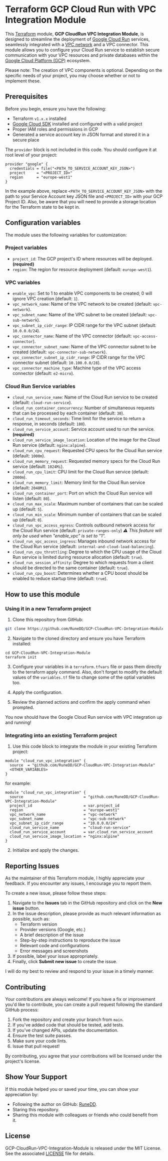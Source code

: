 # Terraform GCP Cloud Run with VPC Integration Module

This [Terraform](https://terraform.io) module, **GCP CloudRun VPC Integration Module**, is designed to streamline the deployment of [Google Cloud Run](https://cloud.google.com/run/docs/overview/what-is-cloud-run) services, seamlessly integrated with a [VPC network](https://cloud.google.com/vpc/docs/vpc) and a VPC connector. This module allows you to configure your Cloud Run service to establish secure communication with your VPC resources and private databases within the [Google Cloud Platform (GCP)](https://cloud.google.com) ecosystem.

Please note: The creation of VPC components is optional. Depending on the specific needs of your project, you may choose whether or not to implement these.

## Prerequisites

Before you begin, ensure you have the following:

- Terraform `v1.x.x` installed
- [Google Cloud SDK](https://cloud.google.com/sdk) installed and configured with a valid project
- Proper IAM roles and permissions in GCP
- Generated a service account key in JSON format and stored it in a secure place

The `provider` block is not included in this code. You should configure it at root level of your project:

```hcl
provider "google" {
  credentials = file("<PATH_TO_SERVICE_ACCOUNT_KEY_JSON>")
  project     = "<PROJECT_ID>"
  region      = "europe-west1"
}
```

In the example above, replace `<PATH_TO_SERVICE_ACCOUNT_KEY_JSON>` with the path to your Service Account key JSON file and `<PROJECT_ID>` with your GCP Project ID. Also, be aware that you will need to provide a storage location for the Terraform state to be kept in.

## Configuration variables

The module uses the following variables for customization:

### Project variables

- `project_id`: The GCP project's ID where resources will be deployed. **(required)**
- `region`: The region for resource deployment (default: `europe-west1`).

### VPC variables

- `enable_vpc`: Set to 1 to enable VPC components to be created; 0 will ignore VPC creation (default: `1`).
- `vpc_network_name`: Name of the VPC network to be created (default: `vpc-network`).
- `vpc_subnet_name`: Name of the VPC subnet to be created (default: `vpc-sub-network`).
- `vpc_subnet_ip_cidr_range`: IP CIDR range for the VPC subnet (default: `10.0.0.0/24`).
- `vpc_connector_name`: Name of the VPC connector (default: `vpc-access-connector`).
- `vpc_connector_subnet_name`: Name of the VPC connector subnet to be created (default: `vpc-connector-sub-network`).
- `vpc_connector_subnet_ip_cidr_range`: IP CIDR range for the VPC connector subnet (default: `10.100.0.0/28`).
- `vpc_connector_machine_type`: Machine type of the VPC access connector (default: `e2-micro`).

### Cloud Run Service variables

- `cloud_run_service_name`: Name of the Cloud Run service to be created (default: `cloud-run-service`).
- `cloud_run_container_concurrency`: Number of simultaneous requests that can be processed by each container (default: `30`).
- `cloud_run_timeout_seconds`: Time limit for the service to return a response, in seconds (default: `180`).
- `cloud_run_service_account`: Service account used to run the service. **(required)**
- `cloud_run_service_image_location`: Location of the image for the Cloud Run service (default: `nginx:alpine`).
- `cloud_run_cpu_request`: Requested CPU specs for the Cloud Run service (default: `1000m`).
- `cloud_run_memory_request`: Requested memory specs for the Cloud Run service (default: `1024Mi`).
- `cloud_run_cpu_limit`: CPU limit for the Cloud Run service (default: `2000m`).
- `cloud_run_memory_limit`: Memory limit for the Cloud Run service (default: `2048Mi`).
- `cloud_run_container_port`: Port on which the Cloud Run service will listen (default: `80`).
- `cloud_run_max_scale`: Maximum number of containers that can be scaled up (default: `5`).
- `cloud_run_min_scale`: Minimum number of containers that can be scaled up (default: `0`).
- `cloud_run_vpc_access_egress`: Controls outbound network access for the Cloud Run service (default: `private-ranges-only`) _⚠️ This feature will only be used when "enable_vpc" is set to "1"._
- `cloud_run_vpc_access_ingress`: Manages inbound network access for the Cloud Run service (default: `internal-and-cloud-load-balancing`).
- `cloud_run_cpu_throttling`: Degree to which the CPU usage of the Cloud Run service is limited during resource allocation (default: `true`).
- `cloud_run_session_affinity`: Degree to which requests from a client should be directed to the same container (default: `true`).
- `cloud_run_cpu_boost`: Determines whether a CPU boost should be enabled to reduce startup time (default: `true`).

## How to use this module

### Using it in a new Terraform project

1. Clone this repository from GitHub:

```bash
git clone https://github.com/RuneDD/GCP-CloudRun-VPC-Integration-Module.git
```

2. Navigate to the cloned directory and ensure you have Terraform installed:

```
cd GCP-CloudRun-VPC-Integration-Module
terraform init
```

3. Configure your variables in a `terraform.tfvars` file or pass them directly to the terraform apply command. Also, don't forget to modify the default values of the `variables.tf` file to change some of the optial variables too.

4. Apply the configuration.

5. Review the planned actions and confirm the apply command when prompted.

You now should have the Google Cloud Run service with VPC integration up and running!

### Integrating into an existing Terraform project

1. Use this code block to integrate the module in your existing Terraform project:

```hcl
module "cloud_run_vpc_integration" {
  source  = "github.com/RuneDD/GCP-CloudRun-VPC-Integration-Module"
  <OTHER_VARIABLES>
}
```

for example:

```hcl
module "cloud_run_vpc_integration" {
  source                           = "github.com/RuneDD/GCP-CloudRun-VPC-Integration-Module"
  project_id                       = var.project_id
  region                           = "europe-west1"
  vpc_network_name                 = "vpc-network"
  vpc_subnet_name                  = "vpc-sub-network"
  vpc_subnet_ip_cidr_range         = "10.0.0.0/24"
  cloud_run_service_name           = "cloud-run-service"
  cloud_run_service_account        = var.cloud_run_service_account
  cloud_run_service_image_location = "nginx:alpine"
}
```

2. Initialize and apply the changes.

## Reporting Issues

As the maintainer of this Terraform module, I highly appreciate your feedback. If you encounter any issues, I encourage you to report them. 

To create a new issue, please follow these steps:

1. Navigate to the **Issues** tab in the GitHub repository and click on the **New issue** button.
2. In the issue description, please provide as much relevant information as possible, such as:
   - Terraform version
   - Provider versions (Google, etc.)
   - A brief description of the issue
   - Step-by-step instructions to reproduce the issue
   - Relevant code and configurations
   - Error messages and screenshots
3. If possible, label your issue appropriately.
4. Finally, click **Submit new issue** to create the issue.

I will do my best to review and respond to your issue in a timely manner. 

## Contributing

Your contributions are always welcome! If you have a fix or improvement you'd like to contribute, you can create a pull request following the standard GitHub process:

1. Fork the repository and create your branch from `main`.
2. If you've added code that should be tested, add tests.
3. If you've changed APIs, update the documentation.
4. Ensure the test suite passes.
5. Make sure your code lints.
6. Issue that pull request!

By contributing, you agree that your contributions will be licensed under the project's license.

## Show Your Support

If this module helped you or saved your time, you can show your appreciation by:

- Following the author on GitHub: [RuneDD](github.com/RuneDD/).
- Staring this repository.
- Sharing this module with colleagues or friends who could benefit from it.

## License

GCP-CloudRun-VPC-Integration-Module is released under the MIT License. See the associated [LICENSE](https://github.com/RuneDD/GCP-CloudRun-VPC-Integration-Module/blob/main/LICENSE) file for details.
